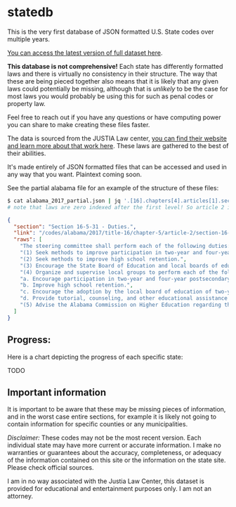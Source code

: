 # statedb

This is the very first database of JSON formatted U.S. State codes over multiple years. 

[You can access the latest version of full dataset here](https://drive.google.com/drive/folders/1pwCK380GHW-0d6C5k-CF1YdGgYXu32Hj?usp=sharing).

**This database is not comprehensive!** Each state has differently formatted laws and there is virtually no consistency in their structure. The way that these are being pieced together also means that it is likely that any given laws could potentially be missing, although that is *unlikely* to be the case for most laws you would probably be using this for such as penal codes or property law. 

Feel free to reach out if you have any questions or have computing power you can share to make creating these files faster. 

The data is sourced from the JUSTIA Law center, [you can find their website and learn more about that work here](http://justia.com). These laws are gathered to the best of their abilities. 

It's made entirely of JSON formatted files that can be accessed and used in any way that you want. Plaintext coming soon. 

See the partial alabama file for an example of the structure of these files:  

```sh
$ cat alabama_2017_partial.json | jq '.[16].chapters[4].articles[1].sections[1]'
# note that laws are zero indexed after the first level! So article 2 is actually article[1]!
```
```json
{
  "section": "Section 16-5-31 - Duties.",
  "link": "/codes/alabama/2017/title-16/chapter-5/article-2/section-16-5-31/index.html",
  "raws": [
    "The steering committee shall perform each of the following duties:",
    "(1) Seek methods to improve participation in two-year and four-year postsecondary education.",
    "(2) Seek methods to improve high school retention.",
    "(3) Encourage the State Board of Education and local boards of education to adopt courses of study that prepare students for two-year and four-year technical, vocational, and academic programs.",
    "(4) Organize and supervise local groups to perform each of the following functions:",
    "a. Encourage participation in two-year and four-year postsecondary education.",
    "b. Improve high school retention.",
    "c. Encourage the adoption by the local board of education of two-year and four-year postsecondary education preparatory courses of study.",
    "d. Provide tutorial, counseling, and other educational assistance to local junior and senior high school students.",
    "(5) Advise the Alabama Commission on Higher Education regarding the operation of the Postsecondary Education Communication Center established in Section 16-5-32."
  ]
}
```

## Progress: 

Here is a chart depicting the progress of each specific state: 

TODO

## Important information

It is important to be aware that these may be missing pieces of information, and in the worst case entire sections, for example it is likely not going to contain information for specific counties or any municipalities.

*Disclaimer:* These codes may not be the most recent version. Each individual state may have more current or accurate information. I make no warranties or guarantees about the accuracy, completeness, or adequacy of the information contained on this site or the information on the state site. Please check official sources. 

I am in no way associated with the Justia Law Center, this dataset is provided for educational and entertainment purposes only. I am not an attorney. 


